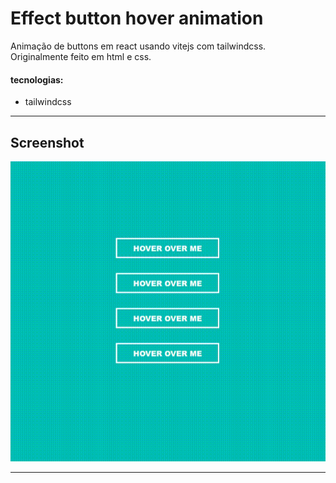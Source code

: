 # Effect button hover animation

Animação de buttons em react usando vitejs com tailwindcss. Originalmente feito em html e css.

#### tecnologias:

- tailwindcss

---

## Screenshot

![video1](./.github/video1.gif)

---

